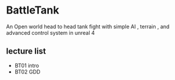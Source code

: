 # BattleTank
An Open world head to head tank fight with simple AI , terrain , and advanced control system in unreal 4
## lecture list
* BT01 intro
* BT02 GDD
